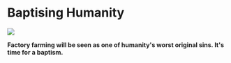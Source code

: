 # Baptising Humanity

![](https://journals.library.columbia.edu/public/journals/37/article_8696_cover_en_US.jpg)

**Factory farming will be seen as one of humanity's worst original sins. It's time for a baptism.**